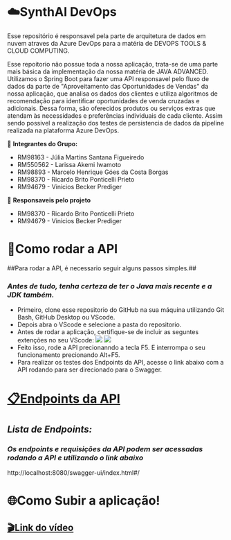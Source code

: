 # ☁️SynthAI DevOps #
Esse repositório é responsavel pela parte de arquitetura de dados em nuvem atraves da Azure DevOps para a matéria de DEVOPS TOOLS & CLOUD COMPUTING.

Esse repoitorio não possue toda a nossa aplicação, trata-se de uma parte mais básica da implementação da nossa matéria de JAVA ADVANCED. Utilizamos o Spring Boot para fazer uma API responsavel pelo fluxo de dados da parte de "Aproveitamento das Oportunidades de Vendas" da nossa aplicação, que analisa os dados dos clientes e utiliza algoritmos de recomendação para identificar oportunidades de venda cruzadas e adicionais. Dessa forma, são oferecidos produtos ou serviços extras que atendam às necessidades e preferências individuais de cada cliente. Assim sendo possivel a realização dos testes de persistencia de dados da pipeline realizada na plataforma Azure DevOps.

👥 **Integrantes do Grupo:**

- RM98163 - Júlia Martins Santana Figueiredo
- RM550562 - Larissa Akemi Iwamoto
- RM98893 - Marcelo Henrique Góes da Costa Borgas
- RM98370 - Ricardo Brito Ponticelli Prieto
- RM94679 - Vinicios Becker Prediger

👤 **Responsaveis pelo projeto**

- RM98370 - Ricardo Brito Ponticelli Prieto
- RM94679 - Vinicios Becker Prediger

# 📎Como rodar a API #

##Para rodar a API, é necessario seguir alguns passos simples.##

### *Antes de tudo, tenha certeza de ter o Java mais recente e a JDK também.* ###

- Primeiro, clone esse repositorio do GitHub na sua máquina utilizando Git Bash, GitHub Desktop ou VScode.
- Depois abra o VScode e selecione a pasta do repositorio.
- Antes de rodar a aplicação, certifique-se de incluir as seguntes extenções no seu VScode:
  <img src="./Images/Captura de tela 2024-10-31 061355">
  <img src="./Images/Captura de tela 2024-10-31 061256">
- Feito isso, rode a API precionanndo a tecla F5. E interrompa o seu funcionamento precionando Alt+F5.
- Para realizar os testes dos Endpoints da API, acesse o link abaixo com a API rodando para ser direcionado para o Swagger.

# [📋Endpoints da API](http://localhost:8080/swagger-ui/index.html#/) #

## *Lista de Endpoints:* ##

### *Os endpoints e requisições da API podem ser acessadas rodando a API e utilizando o link abaixo* ###
http://localhost:8080/swagger-ui/index.html#/


# 🌐Como Subir a aplicação! #



## [🎬Link do vídeo]() ##
